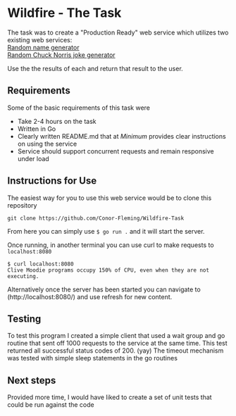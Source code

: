 # Wildfire - The Task
The task was to create a "Production Ready" web service which utilizes two existing web services:\
[Random name generator](https://names.mcquay.me/api/v0/)\
[Random Chuck Norris joke generator](http://joke.loc8u.com:8888/joke?limitTo=nerdy&firstName=John&lastName=Doe)

Use the the results of each and return that result to the user.

## Requirements
Some of the basic requirements of this task were
- Take 2-4 hours on the task
- Written in Go
- Clearly written README.md that at *Minimum* provides clear instructions on using the service
- Service should support concurrent requests and remain responsive under load

## Instructions for Use

The easiest way for you to use this web service would be to clone this repository
```
git clone https://github.com/Conor-Fleming/Wildfire-Task
```

From here you can simply use `$ go run .` and it will start the server.

Once running, in another terminal you can use curl to make requests to ```localhost:8080```
```
$ curl localhost:8080                                                                                   
Clive Moodie programs occupy 150% of CPU, even when they are not executing.
```

Alternatively once the server has been started you can navigate to (http://localhost:8080/) and use refresh for new content.

## Testing
To test this program I created a simple client that used a wait group and go routine that sent off 1000 requests to the service at the same time. 
This test returned all successful status codes of 200. (yay)
The timeout mechanism was tested with simple sleep statements in the go routines

## Next steps
Provided more time, I would have liked to create a set of unit tests that could be run against the code
